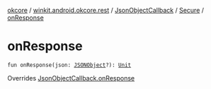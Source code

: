 [okcore](../../../index.md) / [winkit.android.okcore.rest](../../index.md) / [JsonObjectCallback](../index.md) / [Secure](index.md) / [onResponse](./on-response.md)

# onResponse

`fun onResponse(json: `[`JSONObject`](https://developer.android.com/reference/org/json/JSONObject.html)`?): `[`Unit`](https://kotlinlang.org/api/latest/jvm/stdlib/kotlin/-unit/index.html)

Overrides [JsonObjectCallback.onResponse](../on-response.md)

